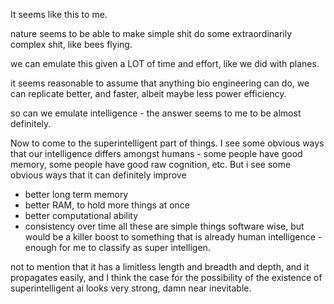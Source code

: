 
It seems like this to me. 

nature seems to be able to make simple shit do some extraordinarily complex shit, like bees flying. 

we can emulate this given a LOT of time and effort, like we did with planes. 

it seems reasonable to assume that anything bio engineering can do, we can replicate better, and faster, albeit maybe less power efficiency. 

so can we emulate intelligence - the answer seems to me to be almost definitely. 

Now to come to the superintelligent part of things. I see some obvious ways that our intelligence differs amongst humans - some people have good memory, some people have good raw cognition, etc. But i see some obvious ways that it can definitely improve

- better long term memory
- better RAM, to hold more things at once
- better computational ability
- consistency over time
all these are simple things software wise, but would be a killer boost to something that is already human intelligence - enough for me to classify as super intelligen. 

not to mention that it has a limitless length and breadth and depth, and it propagates easily, and I think the case for the possibility of the existence of superintelligent ai looks very strong, damn near inevitable.

